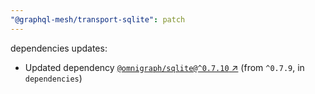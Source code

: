 ```yaml
---
"@graphql-mesh/transport-sqlite": patch
---
```

dependencies updates:
  - Updated dependency [`@omnigraph/sqlite@^0.7.10` ↗︎](https://www.npmjs.com/package/@omnigraph/sqlite/v/0.7.10) (from `^0.7.9`, in `dependencies`)

